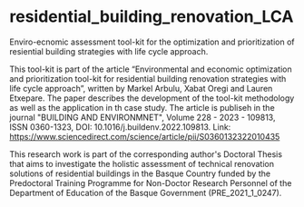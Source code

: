 # residential_building_renovation_LCA
Enviro-ecnomic assessment tool-kit for the optimization and prioritization of resiential building strategies with life cycle approach.


This tool-kit is part of the article “Environmental and economic optimization and prioritization tool-kit for residential building renovation strategies with life cycle approach”, written by Markel Arbulu, Xabat Oregi and Lauren Etxepare.
The paper describes the development of the tool-kit methodology as well as the application in th case study. The article is publiseh in the  journal "BUILDING AND ENVIRONMNET", Volume 228 - 2023 - 109813, ISSN 0360-1323, DOI: 10.1016/j.buildenv.2022.109813. 
Link: https://www.sciencedirect.com/science/article/pii/S0360132322010435

This research work is part of the corresponding author's Doctoral Thesis that aims to investigate the holistic assessment of technical renovation solutions of residential buildings in the Basque Country funded by the Predoctoral Training Programme for Non-Doctor Research Personnel of the Department of Education of the Basque Government (PRE_2021_1_0247).
